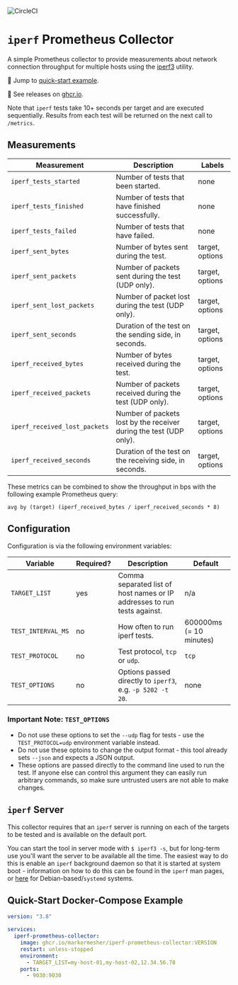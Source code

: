 ![CircleCI](https://img.shields.io/circleci/build/github/markormesher/iperf-prometheus-collector)

# `iperf` Prometheus Collector

A simple Prometheus collector to provide measurements about network connection throughput for multiple hosts using the [iperf3](https://iperf.fr/) utility.

:rocket: Jump to [quick-start example](#quick-start-docker-compose-example).

:whale: See releases on [ghcr.io](https://ghcr.io/markormesher/iperf-prometheus-collector).

Note that `iperf` tests take 10+ seconds per target and are executed sequentially. Results from each test will be returned on the next call to `/metrics`.

## Measurements

| Measurement                   | Description                                                        | Labels          |
| ----------------------------- | ------------------------------------------------------------------ | --------------- |
| `iperf_tests_started`         | Number of tests that been started.                                 | none            |
| `iperf_tests_finished`        | Number of tests that have finished successfully.                   | none            |
| `iperf_tests_failed`          | Number of tests that have failed.                                  | none            |
| `iperf_sent_bytes`            | Number of bytes sent during the test.                              | target, options |
| `iperf_sent_packets`          | Number of packets sent during the test (UDP only).                 | target, options |
| `iperf_sent_lost_packets`     | Number of packet lost during the test (UDP only).                  | target, options |
| `iperf_sent_seconds`          | Duration of the test on the sending side, in seconds.              | target, options |
| `iperf_received_bytes`        | Number of bytes received during the test.                          | target, options |
| `iperf_received_packets`      | Number of packets received during the test (UDP only).             | target, options |
| `iperf_received_lost_packets` | Number of packets lost by the receiver during the test (UDP only). | target, options |
| `iperf_received_seconds`      | Duration of the test on the receiving side, in seconds.            | target, options |

These metrics can be combined to show the throughput in bps with the following example Prometheus query:

```
avg by (target) (iperf_received_bytes / iperf_received_seconds * 8)
```

## Configuration

Configuration is via the following environment variables:

| Variable           | Required? | Description                                                              | Default                 |
| ------------------ | --------- | ------------------------------------------------------------------------ | ----------------------- |
| `TARGET_LIST`      | yes       | Comma separated list of host names or IP addresses to run tests against. | n/a                     |
| `TEST_INTERVAL_MS` | no        | How often to run iperf tests.                                            | 600000ms (= 10 minutes) |
| `TEST_PROTOCOL`    | no        | Test protocol, `tcp` or `udp`.                                           | `tcp`                   |
| `TEST_OPTIONS`     | no        | Options passed directly to `iperf3`, e.g. `-p 5202 -t 20`.               | none                    |

### Important Note: `TEST_OPTIONS`

- Do not use these options to set the `--udp` flag for tests - use the `TEST_PROTOCOL=udp` environment variable instead.
- Do not use these optoins to change the output format - this tool already sets `--json` and expects a JSON output.
- These options are passed directly to the command line used to run the test. If anyone else can control this argument they can easily run arbitrary commands, so make sure untrusted users are not able to make changes.

## `iperf` Server

This collector requires that an `iperf` server is running on each of the targets to be tested and is available on the default port.

You can start the tool in server mode with `$ iperf3 -s`, but for long-term use you'll want the server to be available all the time. The easiest way to do this is enable an `iperf` background daemon so that it is started at system boot - information on how to do this can be found in the `iperf` man pages, or [here](https://askubuntu.com/questions/1251443/start-iperdf3-deamon-at-startup) for Debian-based/`systemd` systems.

## Quick-Start Docker-Compose Example

```yaml
version: "3.8"

services:
  iperf-prometheus-collector:
    image: ghcr.io/markormesher/iperf-prometheus-collector:VERSION
    restart: unless-stopped
    environment:
      - TARGET_LIST=my-host-01,my-host-02,12.34.56.78
    ports:
      - 9030:9030
```
